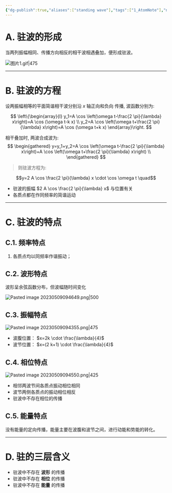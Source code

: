 ```yaml
---
{"dg-publish":true,"aliases":["standing wave"],"tags":["1_AtomNote"],"number headings":"auto, first-level 1, max 6, A.1.","Created-Date":"2023-05-08 09:01:09","Modified-Date":"2024-04-18 11:53:26","permalink":"/A01_Lessons/Aa05_大学物理/驻波/","dgPassFrontmatter":true}
---
```




# A. 驻波的形成

当两列振幅相同、传播方向相反的相干波相遇叠加，便形成驻波。



![图片1.gif|475](/img/user/Z02_ObFiles/Attachments/%E5%9B%BE%E7%89%871.gif)


---

# B. 驻波的方程

设两振幅相等的平面简谐相干波分别沿 $x$ 轴正向和负向 传播, 波函数分别为:

$$
\left\{\begin{array}{l}
y_1=A \cos \left(\omega t-\frac{2 \pi}{\lambda} x\right)=A \cos (\omega t-k x) \\
y_2=A \cos \left(\omega t+\frac{2 \pi}{\lambda} x\right)=A \cos (\omega t+k x)
\end{array}\right.
$$

相干叠加时, 两波合成波为:
$$
\begin{gathered}
y=y_1+y_2=A \cos \left(\omega t-\frac{2 \pi}{\lambda} x\right)+A \cos \left(\omega t+\frac{2 \pi}{\lambda} x\right) \\
\end{gathered}
$$


>则驻波方程为:



$$y=2 A \cos \frac{2 \pi}{\lambda} x \cdot \cos \omega t \quad$$


- 驻波的振幅 $2 A \cos \frac{2 \pi}{\lambda} x$ 与位置有关
- 各质点都在作同频率的简谐运动


----

# C. 驻波的特点



## C.1. 频率特点
1. 各质点均以同频率作谐振动；


## C.2. 波形特点

波形呈余弦函数分布，但波幅随时间变化


![Pasted image 20230509094649.png|500](/img/user/Z02_ObFiles/Attachments/Pasted%20image%2020230509094649.png)



## C.3. 振幅特点
![Pasted image 20230509094355.png|475](/img/user/Z02_ObFiles/Attachments/Pasted%20image%2020230509094355.png)

- 波腹位置： $x=2k \cdot \frac{\lambda}{4}$
- 波节位置： $x=(2 k+1) \cdot \frac{\lambda}{4}$


## C.4. 相位特点


![Pasted image 20230509094550.png|425](/img/user/Z02_ObFiles/Attachments/Pasted%20image%2020230509094550.png)

- 相邻两波节间各质点振动相位相同
- 波节两侧各质点的振动相位相反
- 驻波中不存在相位的传播



## C.5. 能量特点

没有能量的定向传播，能量主要在波腹和波节之间，进行动能和势能的转化。


---

# D. 驻的三层含义

- 驻波中不存在 **波形** 的传播
- 驻波中不存在 **相位** 的传播
- 驻波中不存在 **能量** 的传播




